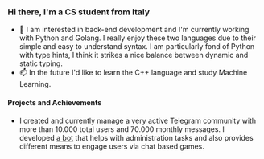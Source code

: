 ### Hi there, I'm a CS student from Italy

- 🔭 I am interested in back-end development and I'm currently working with Python and Golang. I really enjoy these two languages due to their simple and easy to understand syntax. I am particularly fond of Python with type hints, I think it strikes a nice balance between dynamic and static typing.
-  📫 In the future I'd like to learn the C++ language and study Machine Learning.

#### Projects and Achievements
- I created and currently manage a very active Telegram community with more than 10.000 total users and 70.000 monthly messages. I developed [a bot](https://github.com/rt2013G/hexa-bot) that helps with administration tasks and also provides different means to engage users via chat based games.

